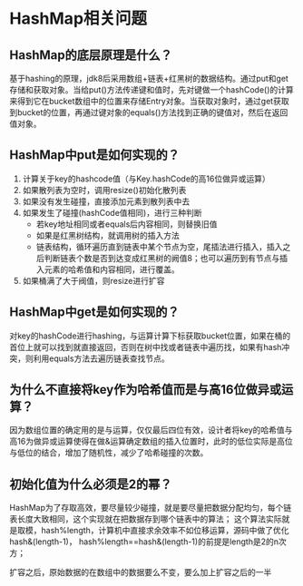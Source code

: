 #  HashMap相关问题

## HashMap的底层原理是什么？
基于hashing的原理，jdk8后采用数组+链表+红黑树的数据结构。通过put和get存储和获取对象。当给put()方法传递键和值时，先对键做一个hashCode()的计算来得到它在bucket数组中的位置来存储Entry对象。当获取对象时，通过get获取到bucket的位置，再通过键对象的equals()方法找到正确的键值对，然后在返回值对象。

## HashMap中put是如何实现的？
1. 计算关于key的hashcode值（与Key.hashCode的高16位做异或运算）
2. 如果散列表为空时，调用resize()初始化散列表
3. 如果没有发生碰撞，直接添加元素到散列表中去
4. 如果发生了碰撞(hashCode值相同)，进行三种判断
    + 若key地址相同或者equals后内容相同，则替换旧值
    + 如果是红黑树结构，就调用树的插入方法
    + 链表结构，循环遍历直到链表中某个节点为空，尾插法进行插入，插入之后判断链表个数是否到达变成红黑树的阙值8；也可以遍历到有节点与插入元素的哈希值和内容相同，进行覆盖。
5. 如果桶满了大于阀值，则resize进行扩容

## HashMap中get是如何实现的？
对key的hashCode进行hashing，与运算计算下标获取bucket位置，如果在桶的首位上就可以找到就直接返回，否则在树中找或者链表中遍历找，如果有hash冲突，则利用equals方法去遍历链表查找节点。

## 为什么不直接将key作为哈希值而是与高16位做异或运算？
因为数组位置的确定用的是与运算，仅仅最后四位有效，设计者将key的哈希值与高16为做异或运算使得在做&运算确定数组的插入位置时，此时的低位实际是高位与低位的结合，增加了随机性，减少了哈希碰撞的次数。

## 初始化值为什么必须是2的幂？
HashMap为了存取高效，要尽量较少碰撞，就是要尽量把数据分配均匀，每个链表长度大致相同，这个实现就在把数据存到哪个链表中的算法；
这个算法实际就是取模，hash%length，计算机中直接求余效率不如位移运算，源码中做了优化hash&(length-1)，
hash%length==hash&(length-1)的前提是length是2的n次方；

扩容之后，原始数据的在数组中的数据要么不变，要么加上扩容之后的一半
